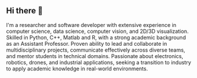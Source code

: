 ## Hi there 👋

I'm a researcher and software developer with extensive experience in computer science, data
science, computer vision, and 2D/3D visualization. Skilled in Python, C++, Matlab and R, with a
strong academic background as an Assistant Professor. Proven ability to lead and collaborate in
multidisciplinary projects, communicate effectively across diverse teams, and mentor students in
technical domains. Passionate about electronics, robotics, drones, and industrial applications,
seeking a transition to industry to apply academic knowledge in real-world environments.

<!--
**marekkoc/marekkoc** is a ✨ _special_ ✨ repository because its `README.md` (this file) appears on your GitHub profile.

Here are some ideas to get you started:

- 🔭 I’m currently working on ...
- 🌱 I’m currently learning ...
- 👯 I’m looking to collaborate on ...
- 🤔 I’m looking for help with ...
- 💬 Ask me about ...
- 📫 How to reach me: ...
- 😄 Pronouns: ...
- ⚡ Fun fact: ...
-->
